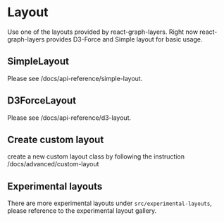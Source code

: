 # Layout

Use one of the layouts provided by react-graph-layers. Right now react-graph-layers provides D3-Force and Simple layout for basic usage.

## SimpleLayout
Please see /docs/api-reference/simple-layout.

## D3ForceLayout
Please see /docs/api-reference/d3-layout.

## Create custom layout
create a new custom layout class by following the instruction /docs/advanced/custom-layout

## Experimental layouts

There are more experimental layouts under `src/experimental-layouts`, please reference to the experimental layout gallery.
